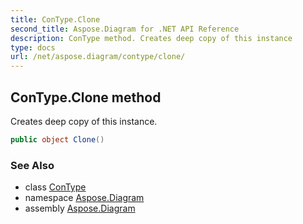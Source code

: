 ```yaml
---
title: ConType.Clone
second_title: Aspose.Diagram for .NET API Reference
description: ConType method. Creates deep copy of this instance
type: docs
url: /net/aspose.diagram/contype/clone/
---
```

## ConType.Clone method

Creates deep copy of this instance.

```csharp
public object Clone()
```

### See Also

* class [ConType](../)
* namespace [Aspose.Diagram](../../contype/)
* assembly [Aspose.Diagram](../../../)


